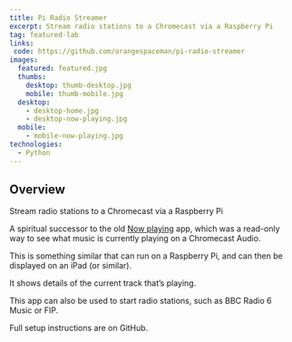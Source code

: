 ```yaml
---
title: Pi Radio Streamer
excerpt: Stream radio stations to a Chromecast via a Raspberry Pi
tag: featured-lab
links:
 code: https://github.com/orangespaceman/pi-radio-streamer
images:
  featured: featured.jpg
  thumbs:
    desktop: thumb-desktop.jpg
    mobile: thumb-mobile.jpg
  desktop:
    - desktop-home.jpg
    - desktop-now-playing.jpg
  mobile:
    - mobile-now-playing.jpg
technologies:
  - Python
---
```


## Overview

Stream radio stations to a Chromecast via a Raspberry Pi

A spiritual successor to the old [Now playing](../now-playing/) app, which was a read-only way to see what music is currently playing on a Chromecast Audio.

This is something similar that can run on a Raspberry Pi, and can then be displayed on an iPad (or similar).

It shows details of the current track that’s playing.

This app can also be used to start radio stations, such as BBC Radio 6 Music or FIP.

Full setup instructions are on GitHub.
